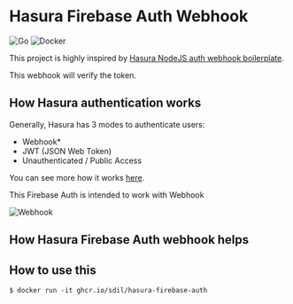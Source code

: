 # Hasura Firebase Auth Webhook

![Go](https://github.com/sdil/hasura-firebase-auth-webhook/workflows/Go/badge.svg) ![Docker](https://github.com/sdil/hasura-firebase-auth-webhook/workflows/Docker/badge.svg?branch=master)

This project is highly inspired by [Hasura NodeJS auth webhook boilerplate](https://github.com/hasura/graphql-engine/blob/master/community/boilerplates/auth-webhooks/nodejs-firebase/firebase/firebaseHandler.js).

This webhook will verify the token.

## How Hasura authentication works

Generally, Hasura has 3 modes to authenticate users:

- Webhook*
- JWT (JSON Web Token)
- Unauthenticated / Public Access

You can see more how it works [here](https://hasura.io/docs/1.0/graphql/core/auth/authentication/index.html).

This Firebase Auth is intended to work with Webhook

![Webhook](https://hasura.io/docs/1.0/_images/auth-webhook-overview1.png)

## How Hasura Firebase Auth webhook helps

## How to use this

```shell
$ docker run -it ghcr.io/sdil/hasura-firebase-auth
```

